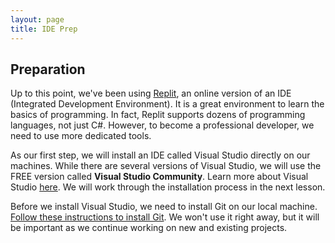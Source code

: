 ```yaml
---
layout: page
title: IDE Prep
---
```


## Preparation

Up to this point, we've been using [Replit](https://replit.com/), an online version of an IDE (Integrated Development Environment). It is a great environment to learn the basics of programming. In fact, Replit supports dozens of programming languages, not just C#. However, to become a professional developer, we need to use more dedicated tools.

As our first step, we will install an IDE called Visual Studio directly on our machines. While there are several versions of Visual Studio, we will use the FREE version called **Visual Studio Community**. Learn more about Visual Studio [here](https://visualstudio.microsoft.com/vs/). We will work through the installation process in the next lesson.

Before we install Visual Studio, we need to install Git on our local machine. [Follow these instructions to install Git](/module1/lessons/Week3/InstallGit). We won't use it right away, but it will be important as we continue working on new and existing projects.